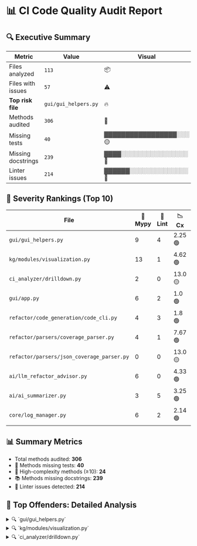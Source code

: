 # 📊 CI Code Quality Audit Report

## 🔍 Executive Summary

| Metric                     | Value    | Visual |
|----------------------------|----------|--------|
| Files analyzed             | `113`    | 📦     |
| Files with issues          | `57`     | ⚠️     |
| **Top risk file**          | `gui/gui_helpers.py` | 🔥     |
| Methods audited            | `306`    | 🧮     |
| Missing tests              | `40`    | ▓▓▓▓▓▓▓▓▓▓▓▓▓▓▓▓▓░░░ 🟡 |
| Missing docstrings         | `239`    | ▓▓▓▓░░░░░░░░░░░░░░░░ 🔴 |
| Linter issues              | `214`    | ▓▓▓▓▓▓░░░░░░░░░░░░░░ 🔴 |



## 🧨 Severity Rankings (Top 10)

| File | 🔣 Mypy | 🧼 Lint | 📉 Cx | 📊 Cov | 📈 Score | 🎯 Priority |
|------|--------|--------|------|--------|----------|-------------|
| `gui/gui_helpers.py` | 9 | 4 | 2.25 🟢 | 9.0% ▓░░░░░░░░░░░░░░░░░░░ | 28.07 | ⚠️ Medium |
| `kg/modules/visualization.py` | 13 | 1 | 4.62 🟢 | 323.4% ▓▓▓▓▓▓▓▓▓▓▓▓▓▓▓▓▓▓▓▓▓▓▓▓▓▓▓▓▓▓▓▓▓▓▓▓▓▓▓▓▓▓▓▓▓▓▓▓▓▓▓▓▓▓▓▓▓▓▓▓▓▓▓▓ | 27.66 | ⚠️ Medium |
| `ci_analyzer/drilldown.py` | 2 | 0 | 13.0 🟡 | 63.8% ▓▓▓▓▓▓▓▓▓▓▓▓░░░░░░░░ | 17.72 | ⚠️ Medium |
| `gui/app.py` | 6 | 2 | 1.0 🟢 | 16.1% ▓▓▓░░░░░░░░░░░░░░░░░ | 17.68 | ⚠️ Medium |
| `refactor/code_generation/code_cli.py` | 4 | 3 | 1.8 🟢 | 0.0% ░░░░░░░░░░░░░░░░░░░░ | 16.3 | ⚠️ Medium |
| `refactor/parsers/coverage_parser.py` | 4 | 1 | 7.67 🟢 | 174.0% ▓▓▓▓▓▓▓▓▓▓▓▓▓▓▓▓▓▓▓▓▓▓▓▓▓▓▓▓▓▓▓▓▓▓ | 15.69 | ⚠️ Medium |
| `refactor/parsers/json_coverage_parser.py` | 0 | 0 | 13.0 🟡 | 6.8% ▓░░░░░░░░░░░░░░░░░░░ | 14.86 | ✅ Low |
| `ai/llm_refactor_advisor.py` | 6 | 0 | 4.33 🟢 | 176.6% ▓▓▓▓▓▓▓▓▓▓▓▓▓▓▓▓▓▓▓▓▓▓▓▓▓▓▓▓▓▓▓▓▓▓▓ | 14.8 | ✅ Low |
| `ai/ai_summarizer.py` | 3 | 5 | 3.25 🟢 | 198.6% ▓▓▓▓▓▓▓▓▓▓▓▓▓▓▓▓▓▓▓▓▓▓▓▓▓▓▓▓▓▓▓▓▓▓▓▓▓▓▓ | 14.78 | ✅ Low |
| `core/log_manager.py` | 6 | 2 | 2.14 🟢 | 244.9% ▓▓▓▓▓▓▓▓▓▓▓▓▓▓▓▓▓▓▓▓▓▓▓▓▓▓▓▓▓▓▓▓▓▓▓▓▓▓▓▓▓▓▓▓▓▓▓▓ | 14.24 | ✅ Low |


## 📊 Summary Metrics

- Total methods audited: **306**
- 🚫 Methods missing tests: **40**
- 🔺 High-complexity methods (≥10): **24**
- 📚 Methods missing docstrings: **239**
- 🧼 Linter issues detected: **214**




## 🔎 Top Offenders: Detailed Analysis

<details>
<summary>🔍 `gui/gui_helpers.py`</summary>


**❗ MyPy Errors:**
- scripts/gui/gui_helpers.py:88: error: Call to untyped function "get" in typed context  [no-untyped-call]
- scripts/gui/gui_helpers.py:118: error: Missing type parameters for generic type "list"  [type-arg]
- scripts/gui/gui_helpers.py:151: error: Missing type parameters for generic type "tuple"  [type-arg]
- scripts/gui/gui_helpers.py:185: error: Missing type parameters for generic type "list"  [type-arg]
- scripts/gui/gui_helpers.py:201: error: Argument 2 to "OptionMenu" has incompatible type "Variable"; expected "StringVar"  [arg-type]
- scripts/gui/gui_helpers.py:209: error: Function "builtins.callable" is not valid as a type  [valid-type]
- scripts/gui/gui_helpers.py:267: error: Missing type parameters for generic type "list"  [type-arg]
- scripts/gui/gui_helpers.py:297: error: Missing type parameters for generic type "list"  [type-arg]
- scripts/gui/gui_helpers.py:340: error: Missing type parameters for generic type "dict"  [type-arg]

**🧼 Pydocstyle Issues:**
- `validate_log_input`: D205 — 1 blank line required between summary line and description (found 0)
- `get_current_timestamp`: D200 — One-line docstring should fit on one line with quotes (found 3)
- `display_message`: D200 — One-line docstring should fit on one line with quotes (found 3)
- `display_error`: D200 — One-line docstring should fit on one line with quotes (found 3)

**📉 Complexity & Coverage Issues:**
- `validate_log_input`: Complexity = 3, Coverage = 11.1%
- `get_current_date`: Complexity = 1, Coverage = 12.5%
- `get_current_timestamp`: Complexity = 1, Coverage = 20.0%
- `clear_text_input`: Complexity = 1, Coverage = 12.5%
- `update_status_label`: Complexity = 1, Coverage = 10.0%
- `get_selected_option`: Complexity = 2, Coverage = 8.3%
- `append_log_entry`: Complexity = 4, Coverage = 4.0%
- `get_category_options`: Complexity = 3, Coverage = 6.7%
- `create_status_label`: Complexity = 1, Coverage = 7.1%
- `create_log_frame`: Complexity = 1, Coverage = 6.2%
- `log_message`: Complexity = 1, Coverage = 7.7%
- `create_dropdown_menu`: Complexity = 1, Coverage = 5.0%
- `create_button`: Complexity = 1, Coverage = 4.0%
- `show_messagebox`: Complexity = 4, Coverage = 6.7%
- `create_text_entry`: Complexity = 1, Coverage = 6.7%
- `format_summary_results`: Complexity = 7, Coverage = 3.6%
- `format_raw_results`: Complexity = 6, Coverage = 3.7%
- `display_message`: Complexity = 1, Coverage = 20.0%
- `display_error`: Complexity = 1, Coverage = 20.0%
- `format_coverage_data`: Complexity = 4, Coverage = 3.8%

**📚 Function Descriptions:**
- `validate_log_input`: Returns False if the input is empty, None, or just whitespace.
Logs a warning if invalid.
  - Args: None
  - Returns: None
- `get_current_date`: Returns the current date as a string in 'YYYY-MM-DD' format.
:return: Current date as a string.
:rtype: str
  - Args: None
  - Returns: None
- `get_current_timestamp`: Returns the current date and time as a formatted string (YYYY-MM-DD HH:MM:SS).
  - Args: None
  - Returns: None
- `clear_text_input`: Clears all text from the given Tkinter text entry widget.
  - Args: entry_widget: The Tkinter text widget to be cleared.
  - Returns: None
- `update_status_label`: Update the text and foreground color of a Tkinter label widget.
  - Args: label (tk.Label): The label widget to update.
message (str): The text to display on the label.
color (str, optional): The text color. Defaults to "blue".
  - Returns: None
- `get_selected_option`: Returns the currently selected option from a Tkinter menu variable, or a default value if none is selected.
  - Args: menu_var: A Tkinter variable associated with a menu widget.
default (str, optional): The value to return if no option is selected. Defaults to "General".
  - Returns: str: The selected option or the default value.
- `append_log_entry`: Appends a log entry with a timestamp and content to the specified log file, organizing entries by date, category, and subcategory.
  - Args: log_file (str): Path to the JSON log file.
date (str): Date key for the log entry (YYYY-MM-DD).
category (str): Category under which to store the entry.
subcategory (str): Subcategory under the category.
entry_text (str): The content of the log entry.
  - Returns: None
- `get_category_options`: Retrieves a list of category names from a JSON file at the given path.
  - Args: categories_json_path (str): Path to the JSON file containing categories.
  - Returns: list: List of category names, or an empty list if reading fails.
- `create_status_label`: Create and pack a status label widget in the given root window.
  - Args: root: The parent Tkinter widget.
status_var: A Tkinter StringVar to display as the label's text.
  - Returns: The created Label widget.
- `create_log_frame`: Creates and returns a disabled scrolled text widget within a frame for logging purposes in a Tkinter GUI.
  - Args: root: The parent Tkinter widget.
  - Returns: tuple: (log_text, log_frame) where log_text is the ScrolledText widget and log_frame is the containing Frame.
- `log_message`: Appends a timestamped message to the provided Tkinter text widget for logging purposes.
  - Args: log_text_widget (tkinter.Text): The text widget where the log message will be displayed.
message (str): The message to log.
  - Returns: None
- `create_dropdown_menu`: Creates a labeled dropdown menu (OptionMenu) in the given Tkinter frame.
  - Args: frame: The parent Tkinter frame to place the dropdown menu in.
label_text: The text to display as the label next to the dropdown.
variable: A Tkinter variable to store the selected option.
options: A list of options to display in the dropdown menu.
  - Returns: The created Tkinter OptionMenu widget.
- `create_button`: Creates and returns a Tkinter Button widget with customizable text, command, size, and colors.
  - Args: frame: The parent widget where the button will be placed.
text (str): The label displayed on the button.
command (callable): The function to be called when the button is clicked.
width (int, optional): The width of the button. Defaults to 15.
height (int, optional): The height of the button. Defaults to 2.
bg (str, optional): The background color of the button. Defaults to "#4CAF50".
fg (str, optional): The text color of the button. Defaults to "white".
  - Returns: tk.Button: The configured Button widget.
- `show_messagebox`: Displays a message box with the specified icon, title, and message using tkinter.
  - Args: icon (str): Type of message box to display ('info', 'warning', or 'error').
title (str): The title of the message box window.
message (str): The message to display in the message box.
  - Returns: None
- `create_text_entry`: Creates a text entry widget for user input.
  - Args: root (tk.Tk or tk.Frame): The parent widget.
height (int): Number of lines tall.
width (int): Number of characters wide.
  - Returns: tk.Text: A configured Text widget.
- `format_summary_results`: Formats a list of result items into a readable summary string.
Each result can be a dict with 'score' and 'text' keys, a tuple/list with score and text,
or any other type, which will be converted to string with a default score of 0.0.
Handles exceptions gracefully and includes error information in the output.
  - Args: results (list): List of result items to format.
  - Returns: str: Formatted summary string with scores and texts.
- `format_raw_results`: Formats a list of raw result items into a readable string.
Each result is processed based on its type (dict, list/tuple, or other),
and formatted with a '[RAW LOG MATCH]' prefix. Handles exceptions by
including error details in the output.
  - Args: results (list): List of raw result items to format.
  - Returns: str: Formatted string representation of all results.
- `display_message`: Displays an informational message box.
  - Args: None
  - Returns: None
- `display_error`: Displays an error message box.
  - Args: None
  - Returns: None
- `format_coverage_data`: Formats the structured coverage data into a readable string grouped by main category.
  - Args: data (list[dict]): List of coverage data entries.
  - Returns: str: A nicely formatted string for displaying coverage stats.

</details>

<details>
<summary>🔍 `kg/modules/visualization.py`</summary>


**❗ MyPy Errors:**
- scripts/kg/modules/visualization.py:17: error: Function is missing a return type annotation  [no-untyped-def]
- scripts/kg/modules/visualization.py:35: error: "Figure" has no attribute "graph"  [attr-defined]
- scripts/kg/modules/visualization.py:38: error: Need type annotation for "layers"  [var-annotated]
- scripts/kg/modules/visualization.py:42: error: Need type annotation for "modules" (hint: "modules: dict[<type>, <type>] = ...")  [var-annotated]
- scripts/kg/modules/visualization.py:94: error: Missing type parameters for generic type "list"  [type-arg]
- scripts/kg/modules/visualization.py:94: error: Missing type parameters for generic type "tuple"  [type-arg]
- scripts/kg/modules/visualization.py:119: error: Missing type parameters for generic type "tuple"  [type-arg]
- scripts/kg/modules/visualization.py:128: error: "Figure" has no attribute "graph"  [attr-defined]
- scripts/kg/modules/visualization.py:141: error: Name "plt.Axes" is not defined  [name-defined]
- scripts/kg/modules/visualization.py:142: error: Missing type parameters for generic type "list"  [type-arg]
- scripts/kg/modules/visualization.py:143: error: Missing type parameters for generic type "tuple"  [type-arg]
- scripts/kg/modules/visualization.py:155: error: "Figure" has no attribute "graph"  [attr-defined]
- scripts/kg/modules/visualization.py:202: error: Missing type parameters for generic type "list"  [type-arg]

**🧼 Pydocstyle Issues:**
- `_handle_remaining_nodes`: D205 — 1 blank line required between summary line and description (found 0)

**📉 Complexity & Coverage Issues:**
- `GraphVisualizer.visualize_graph`: Complexity = 10, Coverage = 58.3%
- `GraphVisualizer._handle_remaining_nodes`: Complexity = 6, Coverage = 221.1%
- `GraphVisualizer._draw_module_rectangles`: Complexity = 8, Coverage = 67.7%

**📚 Function Descriptions:**
- `__init__`: Initialize the visualizer.
  - Args: None
  - Returns: None
- `visualize_graph`: Visualize the graph with complexity scores.
  - Args: graph: The graph to visualize.
complexity_scores: A dictionary of complexity scores for nodes.
title: The title of the visualization.
  - Returns: None
- `_position_nodes_in_layers`: Position nodes in horizontal layers by type.
  - Args: layers: Dictionary of node types and their nodes.
  - Returns: Dictionary of node positions.
- `_handle_remaining_nodes`: Add positions for any nodes that weren't positioned in the initial layout.
This modifies the pos dictionary in-place.
  - Args: pos: Dictionary of node positions to update.
  - Returns: None
- `_draw_module_rectangles`: Draw colored rectangles around modules based on complexity.
  - Args: ax: Matplotlib axes to draw on.
modules: Dictionary of module nodes.
pos: Dictionary of node positions.
complexity_scores: Dictionary of complexity scores.
  - Returns: None
- `_get_node_colors`: Get node colors based on node type and module complexity.
  - Args: graph: The knowledge graph.
complexity_scores: Dictionary of complexity scores.
  - Returns: List of colors for each node.
- `_get_complexity_color`: Get the color representation based on the complexity score.
  - Args: score: The complexity score.
  - Returns: The color corresponding to the complexity score.
- `_shorten_label`: Shorten a label for display purposes.
  - Args: name: The label to shorten.
  - Returns: The shortened label.

</details>

<details>
<summary>🔍 `ci_analyzer/drilldown.py`</summary>


**❗ MyPy Errors:**
- scripts/ci_analyzer/drilldown.py:8: error: Function is missing a type annotation for one or more arguments  [no-untyped-def]
- scripts/ci_analyzer/drilldown.py:8: error: Missing type parameters for generic type "dict"  [type-arg]

**📉 Complexity & Coverage Issues:**
- `generate_top_offender_drilldowns`: Complexity = 13, Coverage = 63.8%

**📚 Function Descriptions:**
- `generate_top_offender_drilldowns`: Generate a Markdown section with drilldowns for the top N offenders.
  - Args: severity_df: DataFrame containing severity information for files.
report_data (dict): Dictionary containing report data for each file.
top_n (int): Number of top offenders to include in the report.
  - Returns: str: Markdown formatted string with detailed analysis of top offenders.

</details>
